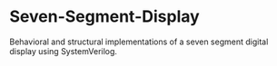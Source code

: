 # Seven-Segment-Display
Behavioral and structural implementations of a seven segment digital display using SystemVerilog.
